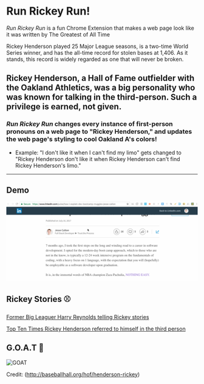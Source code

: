 # Run Rickey Run!
*Run Rickey Run* is a fun Chrome Extension that makes a web page look like it was written by The Greatest of All Time

Rickey Henderson played 25 Major League seasons, is a two-time World Series winner, and has the all-time record for stolen bases at 1,406. As it stands, this record is widely regarded as one that will never be broken.

Rickey Henderson, a Hall of Fame outfielder with the Oakland Athletics, was a big personality who was known for talking in the third-person. Such a privilege is earned, not given.
---
### *Run Rickey Run* changes every instance of first-person pronouns on a web page to "Rickey Henderson," and updates the web page's styling to cool Oakland A's colors!


* Example: "I don't like it when I can't find my limo" gets changed to "Rickey Henderson don't like it when Rickey Henderson can't find Rickey Henderson's limo."

---

## Demo
![Demo](runrickeydemo-2.gif)

## Rickey Stories ⚾

[Former Big Leaguer Harry Reynolds telling Rickey stories](https://youtu.be/9-1LGUOvpDM)

[Top Ten Times Rickey Henderson referred to himself in the third person](https://www.fanhospitality.com/blog/2017/04/10/top-10-times-rickey-henderson-referred-to-himself-in-the-third-person/)

## G.O.A.T 🐐

![GOAT](Big-Rickey.png)

Credit: (http://baseballhall.org/hof/henderson-rickey)
